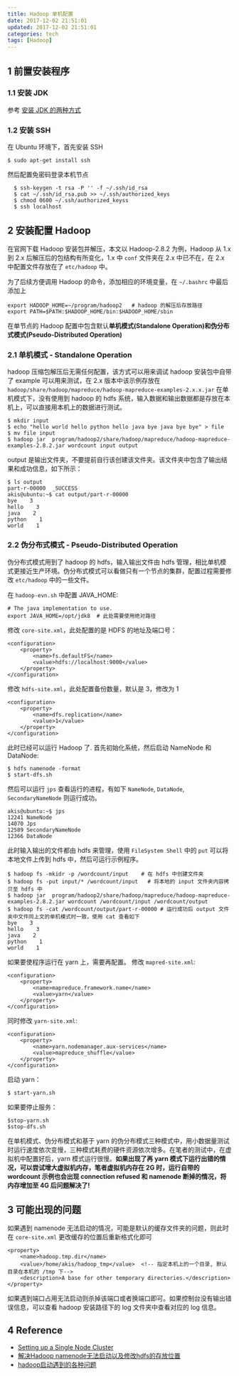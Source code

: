 ```yaml
---
title: Hadoop 单机配置
date: 2017-12-02 21:51:01
updated: 2017-12-02 21:51:01
categories: tech
tags: [Hadoop]
---
```



## 1 前置安装程序
### 1.1 安装 JDK
参考 [安装 JDK 的两种方式](https://www.cnblogs.com/a2211009/p/4265225.html)
### 1.2 安装 SSH
在 Ubuntu 环境下，首先安装 SSH
<!-- more -->
```
$ sudo apt-get install ssh
```
然后配置免密码登录本机节点
```
  $ ssh-keygen -t rsa -P '' -f ~/.ssh/id_rsa
  $ cat ~/.ssh/id_rsa.pub >> ~/.ssh/authorized_keys
  $ chmod 0600 ~/.ssh/authorized_keyss
  $ ssh localhost
```

## 2 安装配置 Hadoop
在官网下载 Hadoop 安装包并解压，本文以 Hadoop-2.8.2 为例，Hadoop 从 1.x 到 2.x 后解压后的包结构有所变化，1.x 中 `conf` 文件夹在 2.x 中已不在，在 2.x 中配置文件存放在了 `etc/hadoop` 中。


为了后续方便调用 Hadoop 的命令，添加相应的环境变量，在 `~/.bashrc` 中最后添加上
```
export HADOOP_HOME=~/program/hadoop2   # hadoop 的解压后存放路径
export PATH=$PATH:$HADOOP_HOME/bin:$HADOOP_HOME/sbin
```

在单节点的 Hadoop 配置中包含默认**单机模式(Standalone Operation)**和**伪分布式模式(Pseudo-Distributed Operation)**

### 2.1 单机模式 - Standalone Operation
hadoop 压缩包解压后无需任何配置，该方式可以用来调试
hadoop 安装包中自带了 example 可以用来测试，在 2.x 版本中该示例存放在 `hadoop/share/hadoop/mapreduce/hadoop-mapreduce-examples-2.x.x.jar`
在单机模式下，没有使用到 hadoop 的 hdfs 系统，输入数据和输出数据都是存放在本机上，可以直接用本机上的数据进行测试。
```
$ mkdir input
$ echo "hello world hello python hello java bye java bye bye" > file
$ mv file input 
$ hadoop jar  program/hadoop2/share/hadoop/mapreduce/hadoop-mapreduce-examples-2.8.2.jar wordcount input output
```
output 是输出文件夹，不要提前自行该创建该文件夹。该文件夹中包含了输出结果和成功信息，如下所示：
```
$ ls output
part-r-00000  _SUCCESS
akis@ubuntu:~$ cat output/part-r-00000 
bye    3
hello    3
java    2
python    1
world    1
```

### 2.2 伪分布式模式 - Pseudo-Distributed Operation
伪分布式模式用到了 hadoop 的 hdfs，输入输出文件由 hdfs 管理，相比单机模式更接近生产环境。伪分布式模式可以看做只有一个节点的集群，配置过程需要修改 `etc/hadoop` 中的一些文件。

在 `hadoop-evn.sh` 中配置 JAVA_HOME:
```
# The java implementation to use.
export JAVA_HOME=/opt/jdk8  # 此处需要使用绝对路径
```

修改 `core-site.xml`，此处配置的是 HDFS 的地址及端口号：
```
<configuration>
    <property>
        <name>fs.defaultFS</name>
        <value>hdfs://localhost:9000</value>
    </property>
</configuration>
```

修改 `hdfs-site.xml`，此处配置备份数量，默认是 3，修改为 1
```
<configuration>
    <property>
        <name>dfs.replication</name>
        <value>1</value>
    </property>
</configuration>
```

此时已经可以运行 Hadoop 了.
首先初始化系统，然后启动 NameNode 和 DataNode:
```
$ hdfs namenode -format
$ start-dfs.sh
```

然后可以运行 `jps` 查看运行的进程，有如下 `NameNode`, `DataNode`, `SecondaryNameNode` 则运行成功。
```
akis@ubuntu:~$ jps
12241 NameNode
14070 Jps
12589 SecondaryNameNode
12366 DataNode
```

此时输入输出的文件都由 hdfs 来管理，使用 `FileSystem Shell` 中的 `put` 可以将本地文件上传到 hdfs 中，然后可运行示例程序。
```
$ hadoop fs -mkidr -p /wordcount/input    # 在 hdfs 中创建文件夹
$ hadoop fs -put input/* /wordcount/input   # 将本地的 input 文件夹内容拷贝至 hdfs 中
$ hadoop jar  program/hadoop2/share/hadoop/mapreduce/hadoop-mapreduce-examples-2.8.2.jar wordcount /wordcount/input /wordcount/output
$ hadoop fs -cat /wordcount/output/part-r-00000 # 运行成功后 output 文件夹中文件同上文的单机模式时一致，使用 cat 查看如下
bye    3
hello    3
java    2
python    1
world    1
```

如果要使程序运行在 yarn 上，需要再配置。
修改 `mapred-site.xml`:
```
<configuration>
    <property>
        <name>mapreduce.framework.name</name>
        <value>yarn</value>
    </property>
</configuration>
```

同时修改 `yarn-site.xml`:
```
<configuration>
    <property>
        <name>yarn.nodemanager.aux-services</name>
        <value>mapreduce_shuffle</value>
    </property>
</configuration>
```

启动 yarn：
```
$ start-yarn.sh
```

如果要停止服务：
```
$stop-yarn.sh
$stop-dfs.sh
```

在单机模式、伪分布模式和基于 yarn 的伪分布模式三种模式中，用小数据量测试时运行速度依次变慢，三种模式耗费的硬件资源依次增多。在笔者的测试中，在虚拟机中配置好后，yarn 模式运行很慢。**如果出现了再 yarn 模式下运行出错的情况，可以尝试增大虚拟机内存，笔者虚拟机内存在 2G 时，运行自带的 wordcount 示例也会出现 connection refused 和 namenode 断掉的情况，将内存增加至 4G 后问题解决了!**

## 3 可能出现的问题
如果遇到 namenode 无法启动的情况，可能是默认的缓存文件夹的问题，则此时在 `core-site.xml` 更改缓存的位置后重新格式化即可
```
<property>
    <name>hadoop.tmp.dir</name>
    <value>/home/akis/hadoop_tmp</value>  <!-- 指定本机上的一个目录, 默认目录在本机的 /tmp 下-->
    <description>A base for other temporary directories.</description>
</property>
```

如果遇到端口占用无法启动则杀掉该端口或者换端口即可。如果控制台没有输出错误信息，可以查看 hadoop 安装路径下的 log 文件夹中查看对应的 log 信息。

## 4 Reference
- [Setting up a Single Node Cluster](http://hadoop.apache.org/docs/current/hadoop-project-dist/hadoop-common/SingleCluster.html)
- [解决Hadoop namenode无法启动以及修改hdfs的存放位置](http://blog.csdn.net/scgaliguodong123_/article/details/44498173)
- [hadoop启动遇到的各种问题](https://segmentfault.com/a/1190000006838239)
